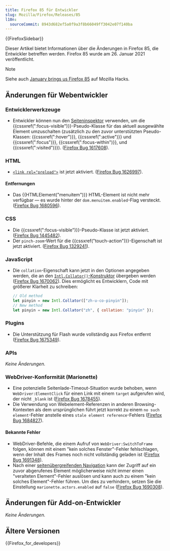 ```yaml
---
title: Firefox 85 für Entwickler
slug: Mozilla/Firefox/Releases/85
l10n:
  sourceCommit: 8943d682ef5a0f9a3f8b66049ff3042e07f140ba
---
```


{{FirefoxSidebar}}

Dieser Artikel bietet Informationen über die Änderungen in Firefox 85, die Entwickler betreffen werden. Firefox 85 wurde am 26. Januar 2021 veröffentlicht.

> [!NOTE]
> Siehe auch [January brings us Firefox 85](https://hacks.mozilla.org/2021/01/january-brings-us-firefox-85/) auf Mozilla Hacks.

## Änderungen für Webentwickler

### Entwicklerwerkzeuge

- Entwickler können nun den [Seiteninspektor](https://firefox-source-docs.mozilla.org/devtools-user/page_inspector/how_to/examine_and_edit_css/index.html#viewing-common-pseudo-classes) verwenden, um die {{cssxref(":focus-visible")}}-Pseudo-Klasse für das aktuell ausgewählte Element umzuschalten (zusätzlich zu den zuvor unterstützten Pseudo-Klassen: {{cssxref(":hover")}}, {{cssxref(":active")}} und {{cssxref(":focus")}}, {{cssxref(":focus-within")}}, und {{cssxref(":visited")}}). ([Firefox Bug 1617608](https://bugzil.la/1617608)).

### HTML

- [`<link rel="preload">`](/de/docs/Web/HTML/Attributes/rel/preload) ist jetzt aktiviert. ([Firefox Bug 1626997](https://bugzil.la/1626997)).

#### Entfernungen

- Das {{HTMLElement("menuitem")}} HTML-Element ist nicht mehr verfügbar — es wurde hinter der `dom.menuitem.enabled`-Flag versteckt. ([Firefox Bug 1680596](https://bugzil.la/1680596)).

### CSS

- Die {{cssxref(":focus-visible")}}-Pseudo-Klasse ist jetzt aktiviert. ([Firefox Bug 1445482](https://bugzil.la/1445482)).
- Der `pinch-zoom`-Wert für die {{cssxref("touch-action")}}-Eigenschaft ist jetzt aktiviert. ([Firefox Bug 1329241](https://bugzil.la/1329241)).

### JavaScript

- Die `collation`-Eigenschaft kann jetzt in den Optionen angegeben werden, die an den [`Intl.Collator()`-Konstruktor](/de/docs/Web/JavaScript/Reference/Global_Objects/Intl/Collator/Collator) übergeben werden ([Firefox Bug 1670062](https://bugzil.la/1670062)). Dies ermöglicht es Entwicklern, Code mit größerer Klarheit zu schreiben:

  ```js
  // Old method
  let pinyin = new Intl.Collator(["zh-u-co-pinyin"]);
  // New method
  let pinyin = new Intl.Collator("zh", { collation: "pinyin" });
  ```

### Plugins

- Die Unterstützung für Flash wurde vollständig aus Firefox entfernt ([Firefox Bug 1675349](https://bugzil.la/1675349)).

### APIs

_Keine Änderungen._

### WebDriver-Konformität (Marionette)

- Eine potenzielle Seitenlade-Timeout-Situation wurde behoben, wenn `WebDriver:ElementClick`
  für einen Link mit einem `target` aufgerufen wird, der nicht `_blank` ist ([Firefox Bug 1678455](https://bugzil.la/1678455)).
- Die Verwendung von Webelement-Referenzen in anderen Browsing-Kontexten als dem ursprünglichen führt jetzt korrekt zu einem `no such element`-Fehler anstelle eines `stale element reference`-Fehlers ([Firefox Bug 1684827](https://bugzil.la/1684827)).

#### Bekannte Fehler

- WebDriver-Befehle, die einem Aufruf von `WebDriver:SwitchToFrame` folgen, können mit einem "kein solches Fenster"-Fehler fehlschlagen, wenn der Inhalt des Frames noch nicht vollständig geladen ist ([Firefox Bug 1691348](https://bugzil.la/1691348)).
- Nach einer [seitenübergreifenden Navigation](https://firefox-source-docs.mozilla.org/dom/navigation/nav_replace.html#cross-group-navigations) kann der Zugriff auf ein zuvor abgerufenes Element möglicherweise nicht immer einen "veralteten Element"-Fehler auslösen und kann auch zu einem "kein solches Element"-Fehler führen. Um dies zu verhindern, setzen Sie die Einstellung `marionette.actors.enabled` auf `false` ([Firefox Bug 1690308](https://bugzil.la/1690308)).

## Änderungen für Add-on-Entwickler

_Keine Änderungen._

## Ältere Versionen

{{Firefox_for_developers}}
